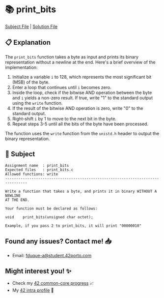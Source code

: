 # :books: print_bits

[Subject File](./subject.en.txt) | [Solution File](print_bits.c)

## :clipboard: Explanation

The `print_bits` function takes a byte as input and prints its binary representation without a newline at the end. Here's a brief overview of the implementation:

1. Initialize a variable `i` to 128, which represents the most significant bit (MSB) of the byte.
2. Enter a loop that continues until `i` becomes zero.
3. Inside the loop, check if the bitwise AND operation between the byte and `i` yields a non-zero result. If true, write "1" to the standard output using the `write` function.
4. If the result of the bitwise AND operation is zero, write "0" to the standard output.
5. Right-shift `i` by 1 to move to the next bit in the byte.
6. Repeat steps 3-5 until all the bits of the byte have been processed.

The function uses the `write` function from the `unistd.h` header to output the binary representation.

## :pencil: Subject

```
Assignment name  : print_bits
Expected files   : print_bits.c
Allowed functions: write
--------------------------------------------------------------------------------

Write a function that takes a byte, and prints it in binary WITHOUT A NEWLINE
AT THE END.

Your function must be declared as follows:

void	print_bits(unsigned char octet);

Example, if you pass 2 to print_bits, it will print "00000010"
```

## Found any issues? Contact me! 📥

- Email: fduque-a@student.42porto.com

## Might interest you! :sparkles:

- Check my [42 common-core progress](https://github.com/fduquea/42cursus) :chart_with_upwards_trend:
- My [42 intra profile](https://profile.intra.42.fr/users/fduque-a) :bust_in_silhouette: